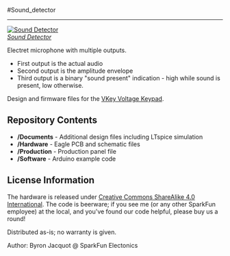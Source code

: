 #Sound_detector
***

[![Sound Detector](https://cdn.sparkfun.com/assets/parts/9/3/3/0/12642-01.jpg)  
*Sound Detector*](https://www.sparkfun.com/products/12642)  

Electret microphone with multiple outputs.

* First output is the actual audio
* Second output is the amplitude envelope
* Third output is a binary "sound present" indication - high while sound is present, low otherwise.

Design and firmware files for the [VKey Voltage Keypad](https://www.sparkfun.com/products/12080).

Repository Contents
-------------------

* **/Documents** - Additional design files including LTspice simulation  
* **/Hardware** - Eagle PCB and schematic files
* **/Production** - Production panel file
* **/Software** - Arduino example code

License Information
-------------------
The hardware is released under [Creative Commons ShareAlike 4.0 International](https://creativecommons.org/licenses/by-sa/4.0/).
The code is beerware; if you see me (or any other SparkFun employee) at the local, and you've found our code helpful, please buy us a round!

Distributed as-is; no warranty is given.

Author: Byron Jacquot @ SparkFun Electonics

